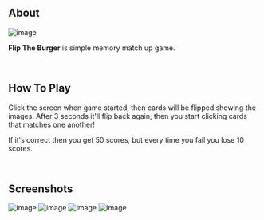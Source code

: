 ## About

![image](https://github.com/user-attachments/assets/c0b08ebe-d456-4b73-97ae-1f4fdf22cb9f)

**Flip The Burger** is simple memory match up game.  

<br> 

## How To Play

Click the screen when game started, then cards will be flipped showing the images. After 3 seconds it'll flip back again, then you start clicking cards that matches one another! 

If it's correct then you get 50 scores, but every time you fail you lose 10 scores.

<br>

## Screenshots

![image](https://github.com/user-attachments/assets/4a9b8201-85a0-4cec-8d3b-d025bcdf8fd5)
![image](https://github.com/user-attachments/assets/bb096e08-becf-41e9-87dc-25cb1ed78818)
![image](https://github.com/user-attachments/assets/3917cbd4-a45d-43da-9d23-71a2e16dc6fa)
![image](https://github.com/user-attachments/assets/da97316b-4fa3-4d89-a59c-5bfa851aeab4)
